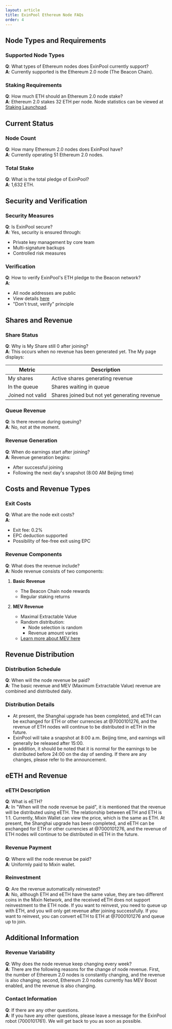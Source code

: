 ```yaml
---
layout: article
title: ExinPool Ethereum Node FAQs
order: 4
---
```


## Node Types and Requirements

### Supported Node Types
**Q**: What types of Ethereum nodes does ExinPool currently support?  
**A**: Currently supported is the Ethereum 2.0 node (The Beacon Chain).

### Staking Requirements
**Q**: How much ETH should an Ethereum 2.0 node stake?  
**A**: Ethereum 2.0 stakes 32 ETH per node. Node statistics can be viewed at [Staking Launchpad](#).

## Current Status

### Node Count
**Q**: How many Ethereum 2.0 nodes does ExinPool have?  
**A**: Currently operating 51 Ethereum 2.0 nodes.

### Total Stake
**Q**: What is the total pledge of ExinPool?  
**A**: 1,632 ETH.

## Security and Verification

### Security Measures
**Q**: Is ExinPool secure?  
**A**: Yes, security is ensured through:
- Private key management by core team
- Multi-signature backups
- Controlled risk measures

### Verification
**Q**: How to verify ExinPool's ETH pledge to the Beacon network?  
**A**: 
- All node addresses are public
- View details [here](#)
- "Don't trust, verify" principle

## Shares and Revenue

### Share Status
**Q**: Why is My Share still 0 after joining?  
**A**: This occurs when no revenue has been generated yet. The My page displays:

| Metric | Description |
|--------|-------------|
| My shares | Active shares generating revenue |
| In the queue | Shares waiting in queue |
| Joined not valid | Shares joined but not yet generating revenue |

### Queue Revenue
**Q**: Is there revenue during queuing?  
**A**: No, not at the moment.

### Revenue Generation
**Q**: When do earnings start after joining?  
**A**: Revenue generation begins:
- After successful joining
- Following the next day's snapshot (8:00 AM Beijing time)

## Costs and Revenue Types

### Exit Costs
**Q**: What are the node exit costs?  
**A**: 
- Exit fee: 0.2%
- EPC deduction supported
- Possibility of fee-free exit using EPC

### Revenue Components
**Q**: What does the revenue include?  
**A**: Node revenue consists of two components:

1. **Basic Revenue**
   - The Beacon Chain node rewards
   - Regular staking returns

2. **MEV Revenue**
   - Maximal Extractable Value
   - Random distribution:
     - Node selection is random
     - Revenue amount varies
   - [Learn more about MEV here](#)

## Revenue Distribution

### Distribution Schedule
**Q**: When will the node revenue be paid?  
**A**: The basic revenue and MEV (Maximum Extractable Value) revenue are combined and distributed daily.

### Distribution Details
- At present, the Shanghai upgrade has been completed, and eETH can be exchanged for ETH or other currencies at @7000101276, and the revenue of ETH nodes will continue to be distributed in eETH in the future.
- ExinPool will take a snapshot at 8:00 a.m. Beijing time, and earnings will generally be released after 15:00.
- In addition, it should be noted that it is normal for the earnings to be distributed before 24:00 on the day of sending. If there are any changes, please refer to the announcement.

## eETH and Revenue

### eETH Description
**Q**: What is eETH?  
**A**: In "When will the node revenue be paid", it is mentioned that the revenue will be distributed using eETH. The relationship between eETH and ETH is 1:1. Currently, Mixin Wallet can view the price, which is the same as ETH. At present, the Shanghai upgrade has been completed, and eETH can be exchanged for ETH or other currencies at @7000101276, and the revenue of ETH nodes will continue to be distributed in eETH in the future.

### Revenue Payment
**Q**: Where will the node revenue be paid?  
**A**: Uniformly paid to Mixin wallet.

### Reinvestment
**Q**: Are the revenue automatically reinvested?  
**A**: No, although ETH and eETH have the same value, they are two different coins in the Mixin Network, and the received eETH does not support reinvestment to the ETH node. If you want to reinvest, you need to queue up with ETH, and you will only get revenue after joining successfully. If you want to reinvest, you can convert eETH to ETH at @7000101276 and queue up to join.

## Additional Information

### Revenue Variability
**Q**: Why does the node revenue keep changing every week?  
**A**: There are the following reasons for the change of node revenue. First, the number of Ethereum 2.0 nodes is constantly changing, and the revenue is also changing; second, Ethereum 2.0 nodes currently has MEV Boost enabled, and the revenue is also changing.

### Contact Information
**Q**: If there are any other questions.  
**A**: If you have any other questions, please leave a message for the ExinPool robot (7000101761). We will get back to you as soon as possible.